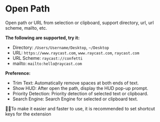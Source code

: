 # Open Path

Open path or URL from selection or clipboard, support directory, url, url scheme, mailto, etc.

**The following are supported, try it:**

- Directory: `/Users/Username/Desktop`, `~/Desktop`
- URL: `https://www.raycast.com`, `www.raycast.com`, `raycast.com`
- URL Scheme: `raycast://confetti`
- mailto: `mailto:hello@raycast.com`

**Preference:**

- Trim Text: Automatically remove spaces at both ends of text.
- Show HUD: After open the path, display the HUD pop-up prompt.
- Priority Detection: Priority detection of selected text or clipboard.
- Search Engine: Search Engine for selected or clipboard text.

🌟🌟To make it easier and faster to use, it is recommended to set shortcut keys for the extension
